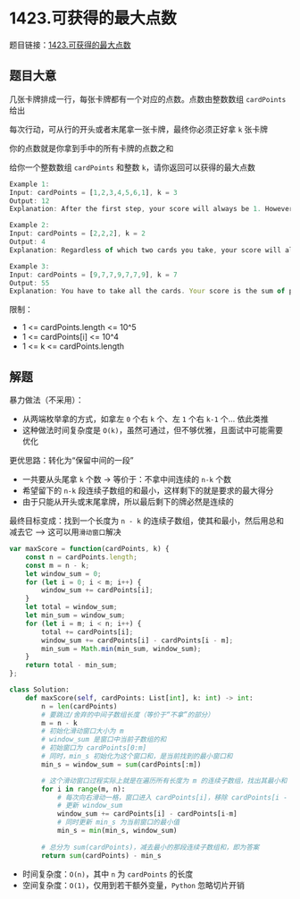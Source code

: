 # 1423.可获得的最大点数

题目链接：[1423.可获得的最大点数](https://leetcode.cn/problems/maximum-points-you-can-obtain-from-cards/)

## 题目大意

几张卡牌排成一行，每张卡牌都有一个对应的点数。点数由整数数组 `cardPoints` 给出

每次行动，可从行的开头或者末尾拿一张卡牌，最终你必须正好拿 `k` 张卡牌

你的点数就是你拿到手中的所有卡牌的点数之和

给你一个整数数组 `cardPoints` 和整数 `k`，请你返回可以获得的最大点数

```js
Example 1:
Input: cardPoints = [1,2,3,4,5,6,1], k = 3
Output: 12
Explanation: After the first step, your score will always be 1. However, choosing the rightmost card first will maximize your total score. The optimal strategy is to take the three cards on the right, giving a final score of 1 + 6 + 5 = 12.

Example 2:
Input: cardPoints = [2,2,2], k = 2
Output: 4
Explanation: Regardless of which two cards you take, your score will always be 4.

Example 3:
Input: cardPoints = [9,7,7,9,7,7,9], k = 7
Output: 55
Explanation: You have to take all the cards. Your score is the sum of points of all cards.
```

限制：
- 1 <= cardPoints.length <= 10^5
- 1 <= cardPoints[i] <= 10^4
- 1 <= k <= cardPoints.length

## 解题

暴力做法（不采用）：
- 从两端枚举拿的方式，如拿左 `0` 个右 `k` 个、左 `1` 个右 `k-1` 个... 依此类推
- 这种做法时间复杂度是 `O(k)`，虽然可通过，但不够优雅，且面试中可能需要优化

更优思路：转化为“保留中间的一段”
- 一共要从头尾拿 `k` 个数 → 等价于：不拿中间连续的 `n-k` 个数
- 希望留下的 `n-k` 段连续子数组的和最小，这样剩下的就是要求的最大得分
- 由于只能从开头或末尾拿牌，所以最后剩下的牌必然是连续的

最终目标变成：找到一个长度为 `n - k` 的连续子数组，使其和最小，然后用总和减去它 --> 这可以用`滑动窗口`解决

```js
var maxScore = function(cardPoints, k) {
    const n = cardPoints.length;
    const m = n - k;
    let window_sum = 0;
    for (let i = 0; i < m; i++) {
        window_sum += cardPoints[i];
    }
    let total = window_sum;
    let min_sum = window_sum;
    for (let i = m; i < n; i++) {
        total += cardPoints[i];
        window_sum += cardPoints[i] - cardPoints[i - m];
        min_sum = Math.min(min_sum, window_sum);
    }
    return total - min_sum;
};
```
```python
class Solution:
    def maxScore(self, cardPoints: List[int], k: int) -> int:
        n = len(cardPoints)
        # 要跳过/舍弃的中间子数组长度（等价于“不拿”的部分）
        m = n - k
        # 初始化滑动窗口大小为 m
        # window_sum 是窗口中当前子数组的和
        # 初始窗口为 cardPoints[0:m]
        # 同时，min_s 初始化为这个窗口和，是当前找到的最小窗口和
        min_s = window_sum = sum(cardPoints[:m])

        # 这个滑动窗口过程实际上就是在遍历所有长度为 m 的连续子数组，找出其最小和
        for i in range(m, n):
            # 每次向右滑动一格，窗口进入 cardPoints[i]，移除 cardPoints[i - m]
            # 更新 window_sum
            window_sum += cardPoints[i] - cardPoints[i-m]
            # 同时更新 min_s 为当前窗口的最小值
            min_s = min(min_s, window_sum)
        
        # 总分为 sum(cardPoints)，减去最小的那段连续子数组和，即为答案
        return sum(cardPoints) - min_s
```

- 时间复杂度：`O(n)`，其中 `n` 为 `cardPoints` 的长度
- 空间复杂度：`O(1)`，仅用到若干额外变量，`Python` 忽略切片开销